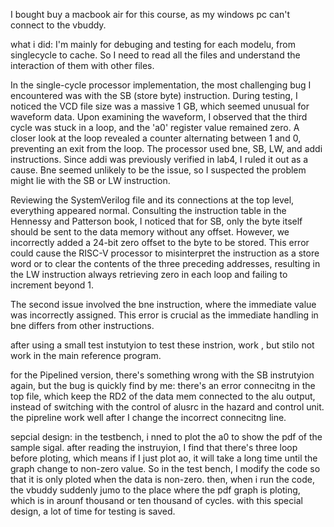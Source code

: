 I bought buy a macbook air for this course, as my windows pc can't connect to the vbuddy.


what i did:
I'm mainly for debuging and testing for each modelu, from singlecycle to cache. So I need to read all the files and understand the interaction of them with other files.

In the single-cycle processor implementation, the most challenging bug I encountered was with the SB (store byte) instruction. During testing, I noticed the VCD file size was a massive 1 GB, which seemed unusual for waveform data. Upon examining the waveform, I observed that the third cycle was stuck in a loop, and the 'a0' register value remained zero. A closer look at the loop revealed a counter alternating between 1 and 0, preventing an exit from the loop. The processor used bne, SB, LW, and addi instructions. Since addi was previously verified in lab4, I ruled it out as a cause. Bne seemed unlikely to be the issue, so I suspected the problem might lie with the SB or LW instruction.

Reviewing the SystemVerilog file and its connections at the top level, everything appeared normal. Consulting the instruction table in the Hennessy and Patterson book, I noticed that for SB, only the byte itself should be sent to the data memory without any offset. However, we incorrectly added a 24-bit zero offset to the byte to be stored. This error could cause the RISC-V processor to misinterpret the instruction as a store word or to clear the contents of the three preceding addresses, resulting in the LW instruction always retrieving zero in each loop and failing to increment beyond 1.

The second issue involved the bne instruction, where the immediate value was incorrectly assigned. This error is crucial as the immediate handling in bne differs from other instructions.


after using a small test instutyion to test these instrion, work , but stilo not work in the main reference program.




for the Pipelined version, there's something wrong with the SB instrutyion again, but the bug is quickly find by me: there's an error connecitng in the top file, which keep the RD2 of the data mem connected to the alu output, instead of switching with the control of alusrc in the hazard and control unit. the pipreline work well after I change the incorrect connecitng line.

sepcial design:
in the testbench, i nned to plot the a0 to show the pdf of the sample sigal. after reading the instruyion, I find that there's three loop before ploting, which means if I just plot ao, it will take a long time until the graph change to non-zero value. So in the test bench, I modify the code so that it is only ploted when the data is non-zero. then, when i run the code, the vbuddy suddenly jumo to the place where the pdf graph is ploting, which is in arounf thousand or ten thousand of cycles. with this special design, a lot of time for testing is saved.